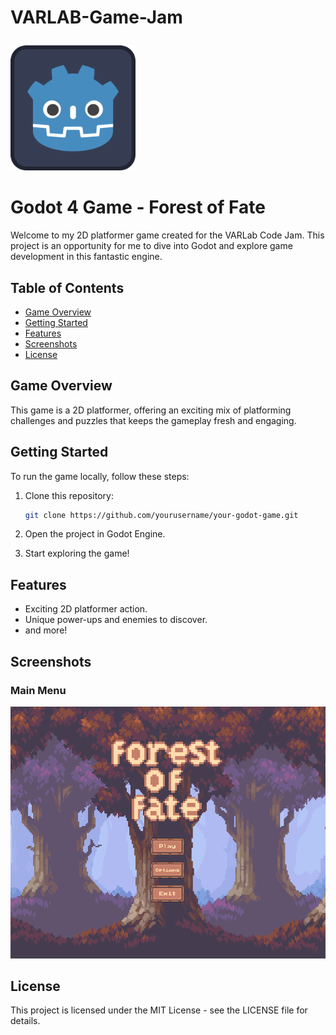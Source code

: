 # VARLAB-Game-Jam<p align="center">
  <img src="icon.svg" alt="Godot 4 Game Logo" width="200">
</p>

# Godot 4 Game - Forest of Fate

Welcome to my 2D platformer game created for the VARLab Code Jam. This project is an opportunity for me to dive into Godot and explore game development in this fantastic engine.

## Table of Contents
- [Game Overview](#game-overview)
- [Getting Started](#getting-started)
- [Features](#features)
- [Screenshots](#screenshots)
- [License](#license)

## Game Overview

This game is a 2D platformer, offering an exciting mix of platforming challenges and puzzles that keeps the gameplay fresh and engaging.

## Getting Started

To run the game locally, follow these steps:

1. Clone this repository:

   ```bash
   git clone https://github.com/yourusername/your-godot-game.git
   ```
2. Open the project in Godot Engine.
3. Start exploring the game!

## Features
* Exciting 2D platformer action.
* Unique power-ups and enemies to discover.
* and more!

## Screenshots
### Main Menu
![Main Menu](/Github/Screenshots/main_menu.png)

## License
This project is licensed under the MIT License - see the LICENSE file for details.

